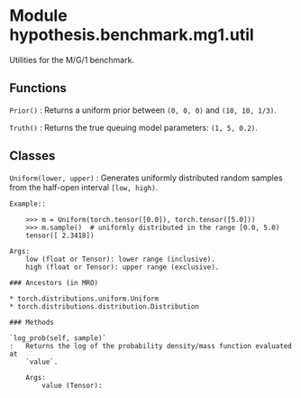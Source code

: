 Module hypothesis.benchmark.mg1.util
====================================
Utilities for the M/G/1 benchmark.

Functions
---------

    
`Prior()`
:   Returns a uniform prior between ``(0, 0, 0)`` and
    `(10, 10, 1/3)`.

    
`Truth()`
:   Returns the true queuing model parameters: ``(1, 5, 0.2)``.

Classes
-------

`Uniform(lower, upper)`
:   Generates uniformly distributed random samples from the half-open interval
    ``[low, high)``.
    
    Example::
    
        >>> m = Uniform(torch.tensor([0.0]), torch.tensor([5.0]))
        >>> m.sample()  # uniformly distributed in the range [0.0, 5.0)
        tensor([ 2.3418])
    
    Args:
        low (float or Tensor): lower range (inclusive).
        high (float or Tensor): upper range (exclusive).

    ### Ancestors (in MRO)

    * torch.distributions.uniform.Uniform
    * torch.distributions.distribution.Distribution

    ### Methods

    `log_prob(self, sample)`
    :   Returns the log of the probability density/mass function evaluated at
        `value`.
        
        Args:
            value (Tensor):